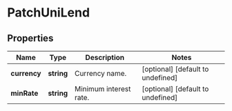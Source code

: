 # PatchUniLend

## Properties

Name | Type | Description | Notes
------------ | ------------- | ------------- | -------------
**currency** | **string** | Currency name. | [optional] [default to undefined]
**minRate** | **string** | Minimum interest rate. | [optional] [default to undefined]


